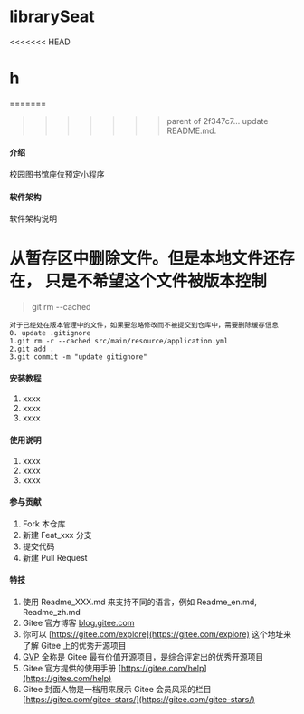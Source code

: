 # librarySeat
<<<<<<< HEAD
# h

=======
>>>>>>> parent of 2f347c7... update README.md.
#### 介绍
校园图书馆座位预定小程序

#### 软件架构
软件架构说明

# 从暂存区中删除文件。但是本地文件还存在， 只是不希望这个文件被版本控制
> git rm --cached

```
对于已经处在版本管理中的文件，如果要忽略修改而不被提交到仓库中，需要删除缓存信息
0. update .gitignore
1.git rm -r --cached src/main/resource/application.yml
2.git add .
3.git commit -m "update gitignore"
```


#### 安装教程

1.  xxxx
2.  xxxx
3.  xxxx

#### 使用说明

1.  xxxx
2.  xxxx
3.  xxxx

#### 参与贡献

1.  Fork 本仓库
2.  新建 Feat_xxx 分支
3.  提交代码
4.  新建 Pull Request


#### 特技

1.  使用 Readme\_XXX.md 来支持不同的语言，例如 Readme\_en.md, Readme\_zh.md
2.  Gitee 官方博客 [blog.gitee.com](https://blog.gitee.com)
3.  你可以 [https://gitee.com/explore](https://gitee.com/explore) 这个地址来了解 Gitee 上的优秀开源项目
4.  [GVP](https://gitee.com/gvp) 全称是 Gitee 最有价值开源项目，是综合评定出的优秀开源项目
5.  Gitee 官方提供的使用手册 [https://gitee.com/help](https://gitee.com/help)
6.  Gitee 封面人物是一档用来展示 Gitee 会员风采的栏目 [https://gitee.com/gitee-stars/](https://gitee.com/gitee-stars/)
